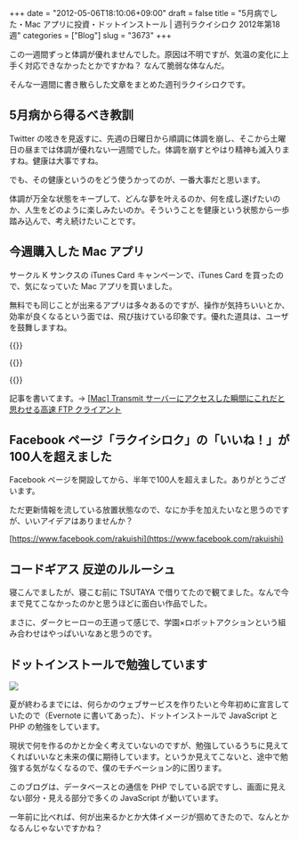 +++
date = "2012-05-06T18:10:06+09:00"
draft = false
title = "5月病でした・Mac アプリに投資・ドットインストール | 週刊ラクイシロク 2012年第18週"
categories = ["Blog"]
slug = "3673"
+++

この一週間ずっと体調が優れませんでした。原因は不明ですが、気温の変化に上手く対応できなかったとかですかね？ なんて脆弱な体なんだ。

そんな一週間に書き散らした文章をまとめた週刊ラクイシロクです。

## 5月病から得るべき教訓

Twitter の呟きを見返すに、先週の日曜日から順調に体調を崩し、そこから土曜日の昼までは体調が優れない一週間でした。体調を崩すとやはり精神も滅入りますね。健康は大事ですね。

でも、その健康というのをどう使うかってのが、一番大事だと思います。

体調が万全な状態をキープして、どんな夢を叶えるのか、何を成し遂げたいのか、人生をどのように楽しみたいのか。そういうことを健康という状態から一歩踏み込んで、考え続けたいことです。

## 今週購入した Mac アプリ

サークル K サンクスの iTunes Card キャンペーンで、iTunes Card を買ったので、気になっていた Mac アプリを買いました。

無料でも同じことが出来るアプリは多々あるのですが、操作が気持ちいいとか、効率が良くなるという面では、飛び抜けている印象です。優れた道具は、ユーザを鼓舞しますね。

{{<app id="417250177" title="Sparrow 1.5（￥850）" src="http://a4.mzstatic.com/us/r1000/108/Purple/e2/81/6b/mzi.frbivkht.100x100-75.png">}}

{{<app id="406001464" title="Coda 1.7.5（￥8,500）" src="http://a4.mzstatic.com/us/r1000/071/Purple/e3/a6/ff/mzi.jzwrwswx.100x100-75.png">}}

{{<app id="403388562" title="Transmit 4.1.7（￥2,950）" src="http://a1.mzstatic.com/us/r1000/074/Purple/b9/cd/c2/mzi.vteyyuph.100x100-75.png">}}

記事を書いてます。→ [[Mac] Transmit サーバーにアクセスした瞬間にこれだと思わせる高速 FTP クライアント](http://rakuishi.com/mac/3668/)

## Facebook ページ「ラクイシロク」の「いいね！」が100人を超えました

Facebook ページを開設してから、半年で100人を超えました。ありがとうございます。

ただ更新情報を流している放置状態なので、なにか手を加えたいなと思うのですが、いいアイデアはありませんか？

[https://www.facebook.com/rakuishi](https://www.facebook.com/rakuishi)

## コードギアス 反逆のルルーシュ

寝こんでましたが、寝こむ前に TSUTAYA で借りてたので観てました。なんで今まで見てこなかったのかと思うほどに面白い作品でした。

まさに、ダークヒーローの王道って感じで、学園×ロボットアクションという組み合わせはやっぱいいなあと思うのです。

## ドットインストールで勉強しています

![](/images/2012/05/3673_1.png)

夏が終わるまでには、何らかのウェブサービスを作りたいと今年初めに宣言していたので（Evernote に書いてあった）、ドットインストールで JavaScript と PHP の勉強をしています。

現状で何を作るのかとか全く考えていないのですが、勉強しているうちに見えてくればいいなと未来の僕に期待しています。というか見えてこないと、途中で勉強する気がなくなるので、僕のモチベーション的に困ります。

このブログは、データベースとの通信を PHP でしている訳ですし、画面に見えない部分・見える部分で多くの JavaScript が動いています。

一年前に比べれば、何が出来るかとか大体イメージが掴めてきたので、なんとかなるんじゃないですかね？
